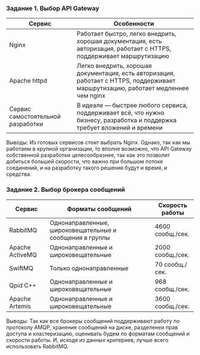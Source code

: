 ### Задание 1. Выбор API Gateway

| Сервис | Особенности      |
| ------------- | ------------- |
| Nginx | Работает быстро, легко внедрить, хорошая документация, есть авторизация, работает с HTTPS, поддерживает маршрутизацию |
| Apache httpd | Легко внедрить, хорошая документация, есть авторизация, работает с HTTPS, поддерживает маршрутизацию, работает медленнее чем nginx |
| Сервис самостоятельной разработки | В идеале — быстрее любого сервиса, поддерживает всё, что нужно бизнесу, разработка и поддержка требует вложений и времени |

Выводы: Из готовых сервисов стоит выбрать Nginx. Однако, так как мы работаем в крупной организации, то вполне возможно, что API Gateway собственной разработки целесообразнее, так как это позволит добиться большей скорости, что важно при большом потоке соединений, и на разработку такого решения будут и время, и средства.

### Задание 2. Выбор брокера сообщений

| Сервис | Форматы сообщений | Скорость работы |
| ------------- | ------------- | ------------- |
| RabbitMQ | Однонаправленные, широковещательные и сообщения в группы | 4600 сообщ./сек. |
| Apache ActiveMQ | Однонаправленные и широковещательные | 2000 сообщ./сек. |
| SwiftMQ | Только однонаправленные | 70 сообщ./сек. |
| Qpid C++ | Однонаправленные и широковещательные | 968 сообщ./сек. |
| Apache Artemis | Однонаправленные и широковещательные | 3600 сообщ./сек. |

Выводы: Так как все брокеры сообщений поддерживают работу по протоколу AMQP, хранение сообщений на диске, разделенеи прав доступа и кластеризацию, оценивать будем по форматам сообщений и скорости работы. И, исходя из данных критериев, лучше всего использовать RabbitMQ.
